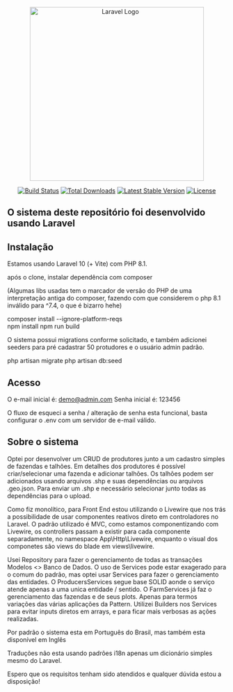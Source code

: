 <p align="center"><a href="https://laravel.com" target="_blank"><img src="https://raw.githubusercontent.com/laravel/art/master/logo-lockup/5%20SVG/2%20CMYK/1%20Full%20Color/laravel-logolockup-cmyk-red.svg" width="400" alt="Laravel Logo"></a></p>

<p align="center">
<a href="https://github.com/laravel/framework/actions"><img src="https://github.com/laravel/framework/workflows/tests/badge.svg" alt="Build Status"></a>
<a href="https://packagist.org/packages/laravel/framework"><img src="https://img.shields.io/packagist/dt/laravel/framework" alt="Total Downloads"></a>
<a href="https://packagist.org/packages/laravel/framework"><img src="https://img.shields.io/packagist/v/laravel/framework" alt="Latest Stable Version"></a>
<a href="https://packagist.org/packages/laravel/framework"><img src="https://img.shields.io/packagist/l/laravel/framework" alt="License"></a>
</p>

## O sistema deste repositório foi desenvolvido usando Laravel

## Instalação

Estamos usando Laravel 10 (+ Vite) com PHP 8.1.

após o clone, instalar dependência com composer

(Algumas libs usadas tem o marcador de versão do PHP de uma interpretação antiga do composer, fazendo com que considerem o php 8.1 inválido para ^7.4, o que é bizarro hehe)

composer install --ignore-platform-reqs   
npm install
npm run build

O sistema possui migrations conforme solicitado, e também adicionei seeders para pré cadastrar 50 protudores e o usuário admin padrão.

php artisan migrate
php artisan db:seed

## Acesso

O e-mail inicial é: demo@admin.com
Senha inicial é: 123456

O fluxo de esqueci a senha / alteração de senha esta funcional, basta configurar o .env com um servidor de e-mail válido.

## Sobre o sistema

Optei por desenvolver um CRUD de produtores junto a um cadastro simples de fazendas e talhões.
Em detalhes dos produtores é possível criar/selecionar uma fazenda e adicionar talhões.
Os talhões podem ser adicionados usando arquivos .shp e suas dependências ou arquivos .geo.json. Para enviar um .shp e necessário selecionar junto todas as dependências para o upload.

Como fiz monolítico, para Front End estou utilizando o Livewire que nos trás a possibilidade de usar componentes reativos direto em controladores no Laravel.
O padrão utilizado é MVC, como estamos componentizando com Livewire, os controllers passam a existir para cada componente separadamente, no namespace App\Http\Livewire, enquanto o visual dos componetes são views do blade em views\livewire.

Usei Repository para fazer o gerenciamento de todas as transações Modelos <> Banco de Dados.
O uso de Services pode estar exagerado para o comum do padrão, mas optei usar Services para fazer o gerenciamento das entidades.
O ProducersServices segue base SOLID aonde o serviço atende apenas a uma unica entidade / sentido.
O FarmServices já faz o gerenciamento das fazendas e de seus plots. Apenas para termos variações das várias aplicações da Pattern.
Utilizei Builders nos Services para evitar inputs diretos em arrays, e para ficar mais verbosas as ações realizadas.

Por padrão o sistema esta em Português do Brasil, mas também esta disponível em Inglês

Traduções não esta usando padrões i18n apenas um dicionário simples mesmo do Laravel.

Espero que os requisitos tenham sido atendidos e qualquer dúvida estou a disposição!

